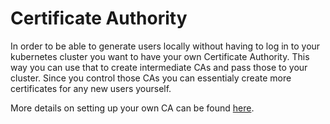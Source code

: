 # Certificate Authority

In order to be able to generate users locally without having to log in to your kubernetes cluster you want to have your own Certificate Authority. This way you can use that to create intermediate CAs and pass those to your cluster. Since you control those CAs you can essentialy create more certificates for any new users yourself.

More details on setting up your own CA can be found [here](docs/ca.md).

